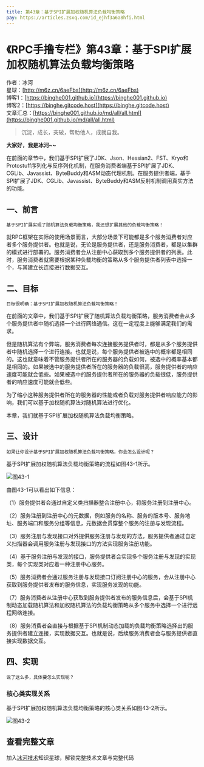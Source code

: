 ```yaml
---
title: 第43章：基于SPI扩展加权随机算法负载均衡策略
pay: https://articles.zsxq.com/id_ejhf3a6a8hfi.html
---
```


# 《RPC手撸专栏》第43章：基于SPI扩展加权随机算法负载均衡策略

作者：冰河
<br/>星球：[http://m6z.cn/6aeFbs](http://m6z.cn/6aeFbs)
<br/>博客1：[https://binghe001.github.io](https://binghe001.github.io)
<br/>博客2：[https://binghe.gitcode.host](https://binghe.gitcode.host)
<br/>文章汇总：[https://binghe001.github.io/md/all/all.html](https://binghe001.github.io/md/all/all.html)

> 沉淀，成长，突破，帮助他人，成就自我。

**大家好，我是冰河~~**

在前面的章节中，我们基于SPI扩展了JDK、Json、Hessian2、FST、Kryo和Protostuff序列化与反序列化机制，在服务消费者端基于SPI扩展了JDK、CGLib、Javassist、ByteBuddy和ASM动态代理机制。在服务提供者端，基于SPI扩展了JDK、CGLib、Javassist、ByteBuddy和ASM反射机制调用真实方法的功能。

## 一、前言

`基于SPI扩展实现了随机算法负载均衡策略，我还想扩展其他的负载均衡策略！`

就RPC框架在实际的使用场景而言，大部分场景下可能都是多个服务消费者对应者多个服务提供者。也就是说，无论是服务提供者，还是服务消费者，都是以集群的模式进行部署的。服务消费者会从注册中心获取到多个服务提供者的列表。此时，服务消费者就需要根据某种负载均衡的策略从多个服务提供者列表中选择一个，与其建立长连接进行数据交互。

## 二、目标

`目标很明确：基于SPI扩展加权随机算法负载均衡策略！`

在前面的文章中，我们基于SPI扩展了随机算法负载均衡策略，服务消费者会从多个服务提供者中随机选择一个进行网络通信。这在一定程度上能够满足我们的需求。

但是随机算法有个弊端，服务消费者每次连接服务提供者时，都是从多个服务提供者中随机选择一个进行连接。也就是说，每个服务提供者被选中的概率都是相同的。这也就意味着不管服务提供者所在的服务器的负载如何，被选中的概率基本都是相同的。如果被选中的服务提供者所在的服务器的负载很高，服务提供者的响应速度可能就会低些。如果被选中的服务提供者所在的服务器的负载很低，服务提供者的响应速度可能就会低些。

为了缩小这种服务提供者所在的服务器的性能或者负载对服务提供者响应能力的影响，我们可以基于加权随机算法对随机算法进行优化。

本章，我们就基于SPI扩展加权随机算法负载均衡策略。

## 三、设计

`如果让你设计基于SPI扩展加权随机算法负载均衡策略，你会怎么设计呢？`

基于SPI扩展加权随机算法负载均衡策略的流程如图43-1所示。

![图43-1](https://binghe001.github.io/assets/images/middleware/rpc/rpc-2022-11-20-001.png)

由图43-1可以看出如下信息：

（1）服务提供者会通过自定义类扫描器整合注册中心，将服务注册到注册中心。

（2）服务注册到注册中心的元数据，例如服务的名称、服务的版本号、服务地址、服务端口和服务分组等信息，元数据会贯穿整个服务的注册与发现流程。

（3）服务注册与发现接口对外提供服务注册与发现的方法，服务提供者通过自定义扫描器会调用服务注册与发现接口的方法实现服务注册功能。

（4）基于服务注册与发现的接口，服务提供者会实现多个服务注册与发现的实现类，每个实现类对应着一种注册中心服务。

（5）服务消费者会通过服务注册与发现接口订阅注册中心的服务，会从注册中心获取到服务提供者发布的服务信息，实现服务发现的功能。

（7）服务消费者从注册中心获取到服务提供者发布的服务信息后，会基于SPI机制动态加载随机算法和加权随机算法的负载均衡策略从多个服务中选择一个进行远程网络连接。

（8）服务消费者会直接与根据基于SPI机制动态加载的负载均衡策略选择出的服务提供者建立连接，实现数据交互。也就是说，后续服务消费者会与服务提供者直接实现数据交互。

## 四、实现

`说了这么多，具体要怎么实现呢？`

### 核心类实现关系

基于SPI扩展加权随机算法负载均衡策略的核心类关系如图43-2所示。

![图43-2](https://binghe001.github.io/assets/images/middleware/rpc/rpc-2022-11-20-002.png)

## 查看完整文章

加入[冰河技术](http://m6z.cn/6aeFbs)知识星球，解锁完整技术文章与完整代码